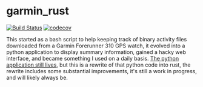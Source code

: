 # garmin_rust

[![Build Status](https://github.com/ddboline/garmin_rust/workflows/Rust/badge.svg?branch=master)](https://github.com/ddboline/garmin_rust/actions?branch=master)
[![codecov](https://codecov.io/gh/ddboline/garmin_rust/branch/master/graph/badge.svg)](https://codecov.io/gh/ddboline/garmin_rust)

This started as a bash script to help keeping track of binary activity files downloaded from a Garmin Forerunner 310 GPS watch, it evolved into a python application to display summary information, gained a hacky web interface, and became something I used on a daily basis. [The python application still lives](https://github.com/ddboline/garmin_app), but this is a rewrite of that python code into rust, the rewrite includes some substantial improvements, it's still a work in progress, and will likely always be.
